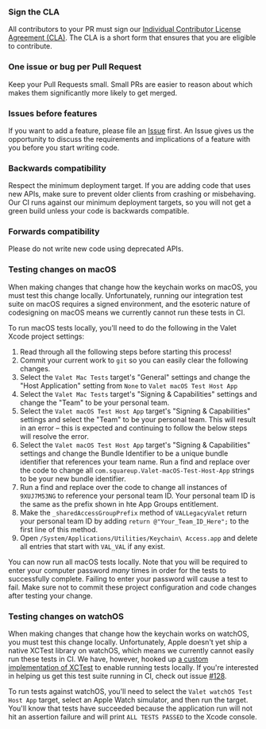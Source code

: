 ### Sign the CLA

All contributors to your PR must sign our [Individual Contributor License Agreement (CLA)](https://spreadsheets.google.com/spreadsheet/viewform?formkey=dDViT2xzUHAwRkI3X3k5Z0lQM091OGc6MQ&ndplr=1). The CLA is a short form that ensures that you are eligible to contribute.

### One issue or bug per Pull Request

Keep your Pull Requests small. Small PRs are easier to reason about which makes them significantly more likely to get merged.

### Issues before features

If you want to add a feature, please file an [Issue](https://github.com/square/Valet/issues) first. An Issue gives us the opportunity to discuss the requirements and implications of a feature with you before you start writing code.

### Backwards compatibility

Respect the minimum deployment target. If you are adding code that uses new APIs, make sure to prevent older clients from crashing or misbehaving. Our CI runs against our minimum deployment targets, so you will not get a green build unless your code is backwards compatible. 

### Forwards compatibility

Please do not write new code using deprecated APIs.

### Testing changes on macOS

When making changes that change how the keychain works on macOS, you must test this change locally. Unfortunately, running our integration test suite on macOS requires a signed environment, and the esoteric nature of codesigning on macOS means we currently cannot run these tests in CI.

To run macOS tests locally, you'll need to do the following in the Valet Xcode project settings:

1. Read through all the following steps before starting this process!
1. Commit your current work to `git` so you can easily clear the following changes.
1. Select the `Valet Mac Tests` target's "General" settings and change the "Host Application" setting from `None` to `Valet macOS Test Host App`
1. Select the `Valet Mac Tests` target's "Signing & Capabilities" settings and change the "Team" to be your personal team.
1. Select the  `Valet macOS Test Host App` target's "Signing & Capabilities" settings and select the "Team" to be your personal team. This will result in an error – this is expected and continuing to follow the below steps will resolve the error.
1. Select the  `Valet macOS Test Host App` target's "Signing & Capabilities" settings and change the Bundle Identifier to be a unique bundle identifier that references your team name. Run a find and replace over the code to change all `com.squareup.Valet-macOS-Test-Host-App` strings to be your new bundle identifier.
1. Run a find and replace over the code to change all instances of `9XUJ7M53NG` to reference your personal team ID. Your personal team ID is the same as the prefix shown in hte App Groups entitlement.  
1. Make the `_sharedAccessGroupPrefix` method of `VALLegacyValet` return your personal team ID by adding `return @"Your_Team_ID_Here";` to the first line of this method.
1. Open `/System/Applications/Utilities/Keychain\ Access.app` and delete all entries that start with `VAL_VAL` if any exist.

You can now run all macOS tests locally. Note that you will be required to enter your computer password _many_ times in order for the tests to successfully complete. Failing to enter your password will cause a test to fail. Make sure not to commit these project configuration and code changes after testing your change.

### Testing changes on watchOS

When making changes that change how the keychain works on watchOS, you must test this change locally. Unfortunately, Apple doesn't yet ship a native XCTest library on watchOS, which means we currently cannot easily run these tests in CI. We have, however, hooked up [a custom implementation of XCTest](https://github.com/dfed/XCTest-watchOS) to enable running tests locally. If you're interested in helping us get this test suite running in CI, check out issue [#128](https://github.com/square/Valet/issues/128).

To run tests against watchOS, you'll need to select the `Valet watchOS Test Host App` target, select an Apple Watch simulator, and then run the target. You'll know that tests have succeeded because the application run will not hit an assertion failure and will print `ALL TESTS PASSED` to the Xcode console.

